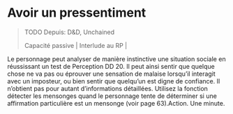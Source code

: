 # Avoir un pressentiment

> TODO Depuis: D&D, Unchained
>
> Capacité passive \| Interlude au RP \|

Le personnage peut analyser de manière instinctive une situation sociale en réussissant un test de Perception DD 20. Il peut ainsi sentir que quelque chose ne va pas ou éprouver une sensation de malaise lorsqu’il interagit avec un imposteur, ou bien sentir que quelqu’un est digne de confiance. Il n’obtient pas pour autant d’informations détaillées. Utilisez la fonction détecter les mensonges quand le personnage tente de déterminer si une affirmation particulière est un mensonge \(voir page 63\).Action. Une minute.

